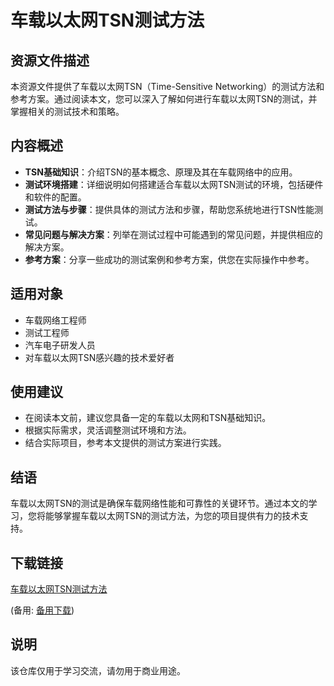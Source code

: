 # 车载以太网TSN测试方法

## 资源文件描述
本资源文件提供了车载以太网TSN（Time-Sensitive Networking）的测试方法和参考方案。通过阅读本文，您可以深入了解如何进行车载以太网TSN的测试，并掌握相关的测试技术和策略。

## 内容概述
- **TSN基础知识**：介绍TSN的基本概念、原理及其在车载网络中的应用。
- **测试环境搭建**：详细说明如何搭建适合车载以太网TSN测试的环境，包括硬件和软件的配置。
- **测试方法与步骤**：提供具体的测试方法和步骤，帮助您系统地进行TSN性能测试。
- **常见问题与解决方案**：列举在测试过程中可能遇到的常见问题，并提供相应的解决方案。
- **参考方案**：分享一些成功的测试案例和参考方案，供您在实际操作中参考。

## 适用对象
- 车载网络工程师
- 测试工程师
- 汽车电子研发人员
- 对车载以太网TSN感兴趣的技术爱好者

## 使用建议
- 在阅读本文前，建议您具备一定的车载以太网和TSN基础知识。
- 根据实际需求，灵活调整测试环境和方法。
- 结合实际项目，参考本文提供的测试方案进行实践。

## 结语
车载以太网TSN的测试是确保车载网络性能和可靠性的关键环节。通过本文的学习，您将能够掌握车载以太网TSN的测试方法，为您的项目提供有力的技术支持。

## 下载链接
[车载以太网TSN测试方法](https://pan.quark.cn/s/c23f84e0363c) 

(备用: [备用下载](https://pan.baidu.com/s/1aQ9yfbFsmJfwvahKFnDDmA?pwd=1234))

## 说明

该仓库仅用于学习交流，请勿用于商业用途。
